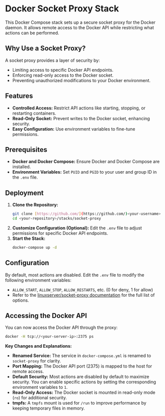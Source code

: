 # Docker Socket Proxy Stack

This Docker Compose stack sets up a secure socket proxy for the Docker daemon. It allows remote access to the Docker API while restricting what actions can be performed.

## Why Use a Socket Proxy?

A socket proxy provides a layer of security by:

*   Limiting access to specific Docker API endpoints.
*   Enforcing read-only access to the Docker socket.
*   Preventing unauthorized modifications to your Docker environment.

## Features

*   **Controlled Access:** Restrict API actions like starting, stopping, or restarting containers.
*   **Read-Only Socket:** Prevent writes to the Docker socket, enhancing security.
*   **Easy Configuration:** Use environment variables to fine-tune permissions.

## Prerequisites

*   **Docker and Docker Compose:** Ensure Docker and Docker Compose are installed.
*   **Environment Variables:** Set `PUID` and `PGID` to your user and group ID in the `.env` file. 

## Deployment

1.  **Clone the Repository:**
    ```bash
    git clone [https://github.com/](https://github.com/)<your-username>/<your-repository>.git
    cd <your-repository>/stacks/socket-proxy
    ```
2.  **Customize Configuration (Optional):** Edit the `.env` file to adjust permissions for specific Docker API endpoints.
3.  **Start the Stack:**
    ```bash
    docker-compose up -d
    ```

## Configuration

By default, most actions are disabled.  Edit the `.env` file to modify the following environment variables:

*   `ALLOW_START`, `ALLOW_STOP`, `ALLOW_RESTARTS`, etc. (0 for deny, 1 for allow)
*   Refer to the [linuxserver/socket-proxy documentation](https://github.com/linuxserver/docker-socket-proxy) for the full list of options.

## Accessing the Docker API

You can now access the Docker API through the proxy:

```bash
docker -H tcp://<your-server-ip>:2375 ps
```

**Key Changes and Explanations:**

*   **Renamed Service:** The service in `docker-compose.yml` is renamed to `socket-proxy` for clarity.
*   **Port Mapping:** The Docker API port (2375) is mapped to the host for remote access.
*   **Default Security:** Most actions are disabled by default to maximize security. You can enable specific actions by setting the corresponding environment variables to `1`.
*   **Read-Only Access:** The Docker socket is mounted in read-only mode (`ro`) for additional security.
*   **tmpfs:** A `tmpfs` mount is used for `/run` to improve performance by keeping temporary files in memory.
